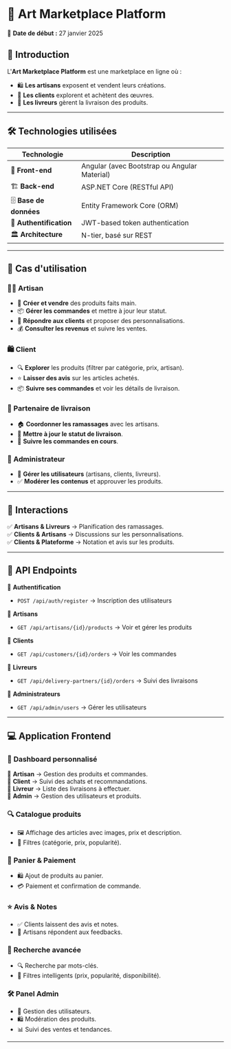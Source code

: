 # 🎨 Art Marketplace Platform  
📅 **Date de début :** 27 janvier 2025  

## 📌 Introduction  
L'**Art Marketplace Platform** est une marketplace en ligne où :  
- 🛍️ **Les artisans** exposent et vendent leurs créations.  
- 🛒 **Les clients** explorent et achètent des œuvres.  
- 🚚 **Les livreurs** gèrent la livraison des produits.  

---

## 🛠️ **Technologies utilisées**  

| Technologie  | Description |
|-------------|------------|
| 🎨 **Front-end** | Angular (avec Bootstrap ou Angular Material) |
| 🏗️ **Back-end** | ASP.NET Core (RESTful API) |
| 🗄️ **Base de données** | Entity Framework Core (ORM) |
| 🔑 **Authentification** | JWT-based token authentication |
| 🏛️ **Architecture** | N-tier, basé sur REST |

---

## 🔄 **Cas d'utilisation**  

### 👨‍🎨 Artisan  
- 📸 **Créer et vendre** des produits faits main.  
- 📦 **Gérer les commandes** et mettre à jour leur statut.  
- 📩 **Répondre aux clients** et proposer des personnalisations.  
- 💰 **Consulter les revenus** et suivre les ventes.  

### 🛍️ Client  
- 🔍 **Explorer** les produits (filtrer par catégorie, prix, artisan).  
- ⭐ **Laisser des avis** sur les articles achetés.  
- 📦 **Suivre ses commandes** et voir les détails de livraison.  

### 🚚 Partenaire de livraison  
- 🏠 **Coordonner les ramassages** avec les artisans.  
- 🚛 **Mettre à jour le statut de livraison**.  
- 📌 **Suivre les commandes en cours**.  

### 🔧 Administrateur  
- 👥 **Gérer les utilisateurs** (artisans, clients, livreurs).  
- ✅ **Modérer les contenus** et approuver les produits.  

---

## 🔗 **Interactions**  
✅ **Artisans & Livreurs** → Planification des ramassages.  
✅ **Clients & Artisans** → Discussions sur les personnalisations.  
✅ **Clients & Plateforme** → Notation et avis sur les produits.  

---

## 🔌 **API Endpoints**  

📌 **Authentification**  
- `POST /api/auth/register` → Inscription des utilisateurs  

📌 **Artisans**  
- `GET /api/artisans/{id}/products` → Voir et gérer les produits  

📌 **Clients**  
- `GET /api/customers/{id}/orders` → Voir les commandes  

📌 **Livreurs**  
- `GET /api/delivery-partners/{id}/orders` → Suivi des livraisons  

📌 **Administrateurs**  
- `GET /api/admin/users` → Gérer les utilisateurs  

---

## 💻 **Application Frontend**  

### 📌 **Dashboard personnalisé**  
🎨 **Artisan** → Gestion des produits et commandes.  
🛒 **Client** → Suivi des achats et recommandations.  
🚚 **Livreur** → Liste des livraisons à effectuer.  
🔧 **Admin** → Gestion des utilisateurs et produits.  

### 🔍 **Catalogue produits**  
- 🖼️ Affichage des articles avec images, prix et description.  
- 📌 Filtres (catégorie, prix, popularité).  

### 🛒 **Panier & Paiement**  
- 🛍️ Ajout de produits au panier.  
- 💳 Paiement et confirmation de commande.  

### ⭐ **Avis & Notes**  
- ✅ Clients laissent des avis et notes.  
- 🔄 Artisans répondent aux feedbacks.  

### 🔎 **Recherche avancée**  
- 🔍 Recherche par mots-clés.  
- 🎯 Filtres intelligents (prix, popularité, disponibilité).  

### 🛠️ **Panel Admin**  
- 👤 Gestion des utilisateurs.  
- 🛍️ Modération des produits.  
- 📊 Suivi des ventes et tendances.  

---



